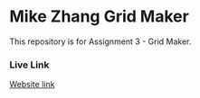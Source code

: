 # Mike Zhang Grid Maker
This repository is for Assignment 3 - Grid Maker.

### Live Link
[Website link](https://zhm0.github.io/assignment-3/)